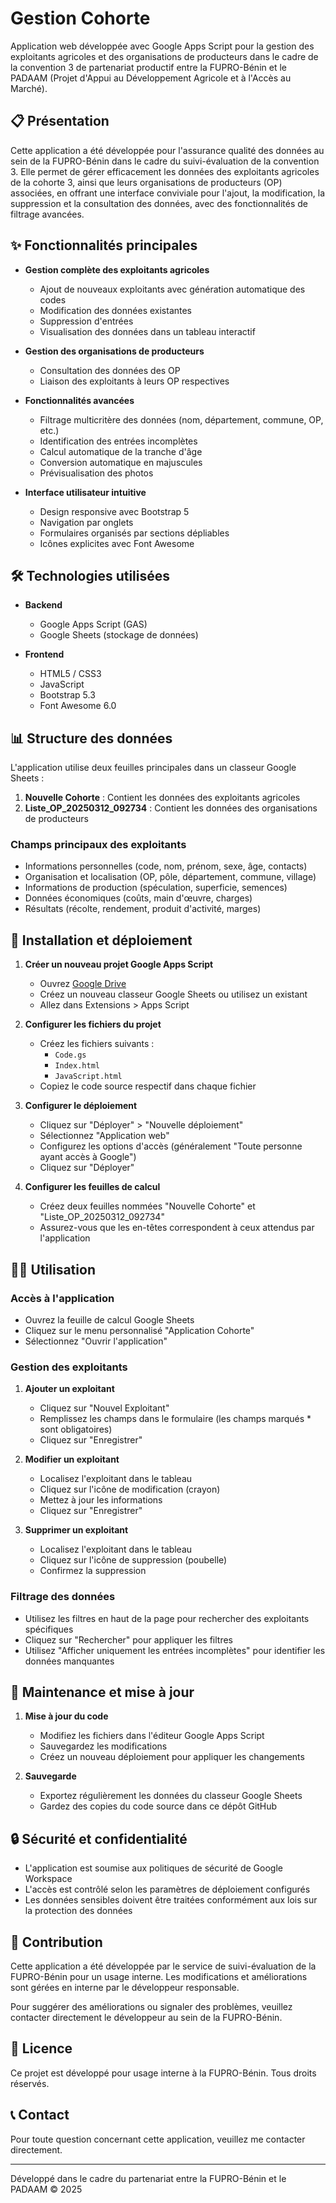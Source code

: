 # Gestion Cohorte

Application web développée avec Google Apps Script pour la gestion des exploitants agricoles et des organisations de producteurs dans le cadre de la convention 3 de partenariat productif entre la FUPRO-Bénin et le PADAAM (Projet d'Appui au Développement Agricole et à l'Accès au Marché).

## 📋 Présentation

Cette application a été développée pour l'assurance qualité des données au sein de la FUPRO-Bénin dans le cadre du suivi-évaluation de la convention 3. Elle permet de gérer efficacement les données des exploitants agricoles de la cohorte 3, ainsi que leurs organisations de producteurs (OP) associées, en offrant une interface conviviale pour l'ajout, la modification, la suppression et la consultation des données, avec des fonctionnalités de filtrage avancées.

## ✨ Fonctionnalités principales

- **Gestion complète des exploitants agricoles**
  - Ajout de nouveaux exploitants avec génération automatique des codes
  - Modification des données existantes
  - Suppression d'entrées
  - Visualisation des données dans un tableau interactif

- **Gestion des organisations de producteurs**
  - Consultation des données des OP
  - Liaison des exploitants à leurs OP respectives

- **Fonctionnalités avancées**
  - Filtrage multicritère des données (nom, département, commune, OP, etc.)
  - Identification des entrées incomplètes
  - Calcul automatique de la tranche d'âge
  - Conversion automatique en majuscules
  - Prévisualisation des photos

- **Interface utilisateur intuitive**
  - Design responsive avec Bootstrap 5
  - Navigation par onglets
  - Formulaires organisés par sections dépliables
  - Icônes explicites avec Font Awesome

## 🛠️ Technologies utilisées

- **Backend**
  - Google Apps Script (GAS)
  - Google Sheets (stockage de données)

- **Frontend**
  - HTML5 / CSS3
  - JavaScript
  - Bootstrap 5.3
  - Font Awesome 6.0

## 📊 Structure des données

L'application utilise deux feuilles principales dans un classeur Google Sheets :

1. **Nouvelle Cohorte** : Contient les données des exploitants agricoles
2. **Liste_OP_20250312_092734** : Contient les données des organisations de producteurs

### Champs principaux des exploitants

- Informations personnelles (code, nom, prénom, sexe, âge, contacts)
- Organisation et localisation (OP, pôle, département, commune, village)
- Informations de production (spéculation, superficie, semences)
- Données économiques (coûts, main d'œuvre, charges)
- Résultats (récolte, rendement, produit d'activité, marges)

## 🚀 Installation et déploiement

1. **Créer un nouveau projet Google Apps Script**
   - Ouvrez [Google Drive](https://drive.google.com)
   - Créez un nouveau classeur Google Sheets ou utilisez un existant
   - Allez dans Extensions > Apps Script

2. **Configurer les fichiers du projet**
   - Créez les fichiers suivants :
     - `Code.gs`
     - `Index.html`
     - `JavaScript.html`
   - Copiez le code source respectif dans chaque fichier

3. **Configurer le déploiement**
   - Cliquez sur "Déployer" > "Nouvelle déploiement"
   - Sélectionnez "Application web"
   - Configurez les options d'accès (généralement "Toute personne ayant accès à Google")
   - Cliquez sur "Déployer"

4. **Configurer les feuilles de calcul**
   - Créez deux feuilles nommées "Nouvelle Cohorte" et "Liste_OP_20250312_092734"
   - Assurez-vous que les en-têtes correspondent à ceux attendus par l'application

## 👨‍💻 Utilisation

### Accès à l'application

- Ouvrez la feuille de calcul Google Sheets
- Cliquez sur le menu personnalisé "Application Cohorte"
- Sélectionnez "Ouvrir l'application"

### Gestion des exploitants

1. **Ajouter un exploitant**
   - Cliquez sur "Nouvel Exploitant"
   - Remplissez les champs dans le formulaire (les champs marqués * sont obligatoires)
   - Cliquez sur "Enregistrer"

2. **Modifier un exploitant**
   - Localisez l'exploitant dans le tableau
   - Cliquez sur l'icône de modification (crayon)
   - Mettez à jour les informations
   - Cliquez sur "Enregistrer"

3. **Supprimer un exploitant**
   - Localisez l'exploitant dans le tableau
   - Cliquez sur l'icône de suppression (poubelle)
   - Confirmez la suppression

### Filtrage des données

- Utilisez les filtres en haut de la page pour rechercher des exploitants spécifiques
- Cliquez sur "Rechercher" pour appliquer les filtres
- Utilisez "Afficher uniquement les entrées incomplètes" pour identifier les données manquantes

## 📝 Maintenance et mise à jour

1. **Mise à jour du code**
   - Modifiez les fichiers dans l'éditeur Google Apps Script
   - Sauvegardez les modifications
   - Créez un nouveau déploiement pour appliquer les changements

2. **Sauvegarde**
   - Exportez régulièrement les données du classeur Google Sheets
   - Gardez des copies du code source dans ce dépôt GitHub

## 🔒 Sécurité et confidentialité

- L'application est soumise aux politiques de sécurité de Google Workspace
- L'accès est contrôlé selon les paramètres de déploiement configurés
- Les données sensibles doivent être traitées conformément aux lois sur la protection des données

## 🤝 Contribution

Cette application a été développée par le service de suivi-évaluation de la FUPRO-Bénin pour un usage interne. Les modifications et améliorations sont gérées en interne par le développeur responsable.

Pour suggérer des améliorations ou signaler des problèmes, veuillez contacter directement le développeur au sein de la FUPRO-Bénin.

## 📄 Licence

Ce projet est développé pour usage interne à la FUPRO-Bénin. Tous droits réservés.

## 📞 Contact

Pour toute question concernant cette application, veuillez me contacter directement.

---

Développé dans le cadre du partenariat entre la FUPRO-Bénin et le PADAAM © 2025